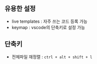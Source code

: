 ## 유용한 설정

* live templates : 자주 쓰는 코드 등록 가능
* keymap : vscode의 단축키로 설정 가능

## 단축키

* 전체파일 재정렬 : `ctrl + alt + shift + l`

  

